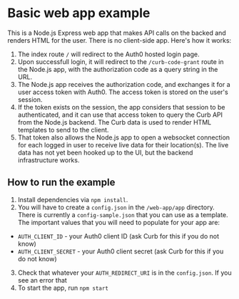 # Basic web app example

This is a Node.js Express web app that makes API calls on the backed and renders HTML for the user.  There is no client-side app.  Here's how it works:

1. The index route `/` will redirect to the Auth0 hosted login page.
2. Upon successfull login, it will redirect to the `/curb-code-grant` route in the Node.js app, with the authorization code as a query string in the URL.
3. The Node.js app receives the authorization code, and exchanges it for a user access token with Auth0.  The access token is stored on the user's session.
4. If the token exists on the session, the app considers that session to be authenticated, and it can use that access token to query the Curb API from the Node.js backend.  The Curb data is used to render HTML templates to send to the client.
5. That token also allows the Node.js app to open a websocket connection for each logged in user to receive live data for their location(s).  The live data has not yet been hooked up to the UI, but the backend infrastructure works.

## How to run the example
1. Install dependencies via `npm install`.
2. You will have to create a `config.json` in the `/web-app/app` directory.  There is currently a `config-sample.json` that you can use as a template.  The important values that you will need to populate for your app are:
  * `AUTH_CLIENT_ID` - your Auth0 client ID (ask Curb for this if you do not know)
  * `AUTH_CLIENT_SECRET` - your Auth0 client secret (ask Curb for this if you do not know)
3. Check that whatever your `AUTH_REDIRECT_URI` is in the `config.json`.  If you see an error that 
4. To start the app, run `npm start`
